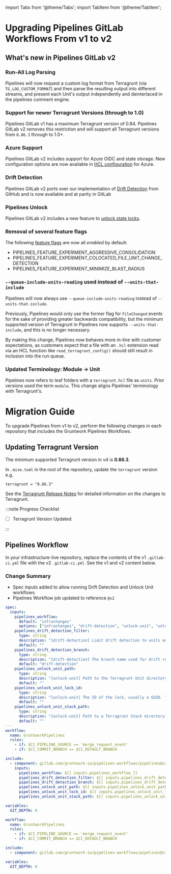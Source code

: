 import Tabs from '@theme/Tabs';
import TabItem from '@theme/TabItem';

# Upgrading Pipelines GitLab Workflows From v1 to v2

## What's new in Pipelines GitLab v2

### Run-All Log Parsing
Pipelines will now request a custom log format from Terragrunt (via `TG_LOG_CUSTOM_FORMAT`) and then parse the resulting output into different streams, and present each Unit's output independently and deinterlaced in the pipelines comment engine.

### Support for newer Terragrunt Versions (through to 1.0)
Pipelines GitLab v1 has a maximum Terragrunt version of 0.84.  Pipelines GitLab v2 removes this restriction and will support all Terragrunt versions from `0.86.3` through to 1.0+.

### Azure Support
Pipelines GitLab v2 includes support for Azure OIDC and state storage.  New configuration options are now available in [HCL configuration](https://docs.gruntwork.io/2.0/reference/pipelines/configurations-as-code/api#azure_oidc-block-attributes) for Azure.

### Drift Detection
Pipelines GitLab v2 ports over our implementation of [Drift Detection](https://docs.gruntwork.io/2.0/docs/pipelines/concepts/drift-detection) from GitHub and is now available and at parity in GitLab

### Pipelines Unlock
Pipelines GitLab v2 includes a new feature to [unlock state locks](https://docs.gruntwork.io/2.0/docs/pipelines/guides/unlock).

### Removal of several feature flags
The following [feature flags](https://docs.gruntwork.io/2.0/reference/pipelines/feature-flags) are now all *enabled* by default:

* PIPELINES_FEATURE_EXPERIMENT_AGGRESSIVE_CONSOLIDATION
* PIPELINES_FEATURE_EXPERIMENT_COLOCATED_FILE_UNIT_CHANGE_DETECTION
* PIPELINES_FEATURE_EXPERIMENT_MINIMIZE_BLAST_RADIUS

### `--queue-include-units-reading` used instead of `--units-that-include`

Pipelines will now always use `--queue-include-units-reading` instead of `--units-that-include`. 

Previously, Pipelines would only use the former flag for `FileChanged` events for the sake of providing greater backwards compatibility, but the minimum supported version of Terragrunt in Pipelines now supports `--units-that-include`, and this is no longer necessary.

By making this change, Pipelines now behaves more in-line with customer expectations, as customers expect that a file with an `.hcl` extension read via an HCL function like `read_terragrunt_config()` should still result in inclusion into the run queue.

### Updated Terminology: Module -> Unit
Pipelines now refers to leaf folders with a `terragrunt.hcl` file as `units`.  Prior versions used the term `module`.  This change aligns Pipelines' terminology with Terragrunt's.
 
# Migration Guide
To upgrade Pipelines from v1 to v2, perform the following changes in each
repository that includes the Gruntwork Pipelines Workflows.

## Updating Terragrunt Version

The minimum supported Terragrunt version in v4 is **0.86.3**.

In `.mise.toml` in the root of the repository, update the `terragrunt` version e.g.

```
terragrunt = "0.86.3"
```

See the [Terragrunt Release Notes](https://github.com/gruntwork-io/terragrunt/releases)
for detailed information on the changes to Terragrunt.

:::note Progress Checklist

- [ ] Terragrunt Version Updated

:::

## Pipelines Workflow

In your infrastructure-live repository, replace the contents of the v1 `.gitlab-ci.yml` file with the v2 `.gitlab-ci.yml`. See the v1 and v2 content below.

### Change Summary

- Spec inputs added to allow running Drift Detection and Unlock Unit workflows
- Pipelines Workflow job updated to reference `@v2`

<Tabs groupId="gitlab-ci-yml">
<TabItem value="v2-yaml" label="v2">

```yaml title=".gitlab-ci.yml"
spec:
  inputs:
    pipelines_workflow:
      default: "infrachanges"
      options: ["infrachanges", "drift-detection", "unlock-unit", "unlock-all"]
    pipelines_drift_detection_filter:
      type: string
      description: "[drift-detection] Limit drift detection to units matching filter https://docs.gruntwork.io/2.0/docs/pipelines/guides/running-drift-detection#drift-detection-filter"
      default: ""
    pipelines_drift_detection_branch:
      type: string
      description: "[drift-detection] The branch name used for drift remediation MRs"
      default: "drift-detection"
    pipelines_unlock_unit_path:
      type: string
      description: "[unlock-unit] Path to the Terragrunt Unit directory where the lock is held (everything up to but not including terragrunt.hcl)"
      default: ""
    pipelines_unlock_unit_lock_id:
      type: string
      description: "[unlock-unit] The ID of the lock, usually a GUID. This is generally found in the console output when Terraform/OpenTofu command fails due to a timeout waiting to acquire a lock"
      default: ""
    pipelines_unlock_unit_stack_path:
      type: string
      description: "[unlock-unit] Path to a Terragrunt Stack directory (everything up to but not including terragrunt.stack.hcl) that generates content required to run unlock in a specified Terragrunt Unit"
      default: ""
---
workflow:
  name: GruntworkPipelines
  rules:
    - if: $CI_PIPELINE_SOURCE == 'merge_request_event'
    - if: $CI_COMMIT_BRANCH == $CI_DEFAULT_BRANCH

include:
  - component: gitlab.com/gruntwork-io/pipelines-workflows/pipelines@v2
    inputs:
      pipelines_workflow: $[[ inputs.pipelines_workflow ]]
      pipelines_drift_detection_filter: $[[ inputs.pipelines_drift_detection_filter ]]
      pipelines_drift_detection_branch: $[[ inputs.pipelines_drift_detection_branch ]]
      pipelines_unlock_unit_path: $[[ inputs.pipelines_unlock_unit_path ]]
      pipelines_unlock_unit_lock_id: $[[ inputs.pipelines_unlock_unit_lock_id ]]
      pipelines_unlock_unit_stack_path: $[[ inputs.pipelines_unlock_unit_stack_path ]]

variables:
  GIT_DEPTH: 0

```

</TabItem>
<TabItem value="v1-yaml" label="v1">

```yaml title=".gitlab-ci.yml-v1"
workflow:
  name: GruntworkPipelines
  rules:
    - if: $CI_PIPELINE_SOURCE == 'merge_request_event'
    - if: $CI_COMMIT_BRANCH == $CI_DEFAULT_BRANCH

include:
  - component: gitlab.com/gruntwork-io/pipelines-workflows/pipelines@v1

variables:
  GIT_DEPTH: 0

```

</TabItem>
</Tabs>
